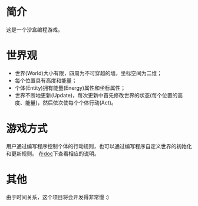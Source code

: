 # 简介
这是一个沙盒编程游戏。

# 世界观
* 世界(World)大小有限，四周为不可穿越的墙，坐标空间为二维；
* 每个位置具有高度和能量；
* 个体(Entity)拥有能量(Energy)属性和坐标属性；
* 世界不断地更新(Update)，每次更新中首先修改世界的状态(每个位置的高度、能量)，然后依次使每个个体行动(Act)。

# 游戏方式
用户通过编写程序控制个体的行动规则，也可以通过编写程序自定义世界的初始化和更新规则。
在[doc](https://github.com/faultrit/DigitalWorld/tree/master/doc)下查看相应的说明。

# 其他
由于时间关系，这个项目将会开发得非常慢 :)
